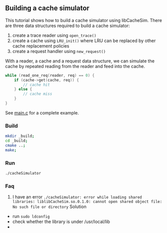 ## Building a cache simulator 
This tutorial shows how to build a cache simulator using libCacheSim. 
There are three data structures required to build a cache simulator:
1. create a trace reader using `open_trace()`
2. create a cache using `LRU_init()` where LRU can be replaced by other cache replacement policies
3. create a request handler using `new_request()`

With a reader, a cache and a request data structure, we can simulate the cache by repeated reading from the reader and feed into the cache.
```c
while (read_one_req(reader, req) == 0) {
    if (cache->get(cache, req)) {
        // cache hit
    } else {
        // cache miss
    }
}
```
See [main.c](main.c) for a complete example.

### Build 
```bash
mkdir _build; 
cd _build;
cmake ..;
make;
```

### Run 
```bash
./cacheSimulator
```

### Faq
1. I have an error `./cacheSimulator: error while loading shared libraries: liblibCacheSim.so.0.1.0: cannot open shared object file: No such file or directory`
Solution
* run `sudo ldconfig`
* check whether the library is under /usr/local/lib
* 

 